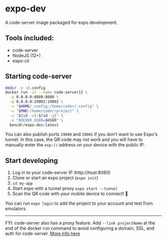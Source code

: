 # expo-dev

A code-server image packaged for expo development. 


## Tools included:
- code-server
- NodeJS (12+)
- expo-cli

## Starting code-server

```bash
mkdir -p ~/.config
docker run -it --name code-server12 \
  -p 0.0.0.0:8080:8080 \
  -p 0.0.0.0:19002:19002 \
  -v "$HOME/.config:/home/coder/.config" \
  -v "$PWD:/home/coder/project" \
  -u "$(id -u):$(id -g)" \
  -e "DOCKER_USER=$USER" \
  bencdr/expo-dev:latest
```

You can also publish ports `19000` and `19001` if you don't want to use Expo's tunnel. In this case, the QR code may not work and you will have to manually enter the `exp://` address on your device with the public IP.

## Start developing

1. Log in to your code-server IP (http://host:8080)
2. Clone or start an expo project (`expo init`)
3. `cd my-app`
4. Start expo with a tunnel proxy `expo start --tunnel`
5. Scan the QR code with your mobile device to connect! 🎉

You can run `expo login` to add the project to your account and test from emulators.

---

FYI: code-server also has a proxy feature. Add `--link projectName` at the end of the docker run command to avoid configuring a domain, SSL, and auth for code-server. [More info here](https://github.com/cdr/code-server#alpha-program-)
